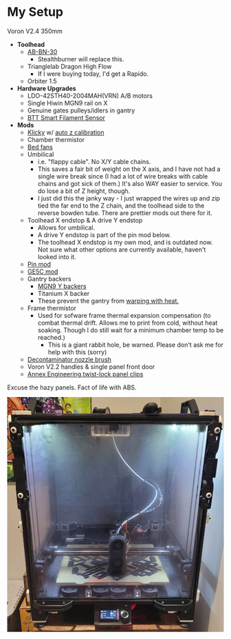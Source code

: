 # My Setup

Voron V2.4 350mm
- **Toolhead**
    - [AB-BN-30](https://github.com/VoronDesign/VoronUsers/tree/master/printer_mods/Badnoob/AB-BN)
        - Stealthburner will replace this.
    - Trianglelab Dragon High Flow
        - If I were buying today, I'd get a Rapido.
    - Orbiter 1.5
- **Hardware Upgrades**
    - LDO-42STH40-2004MAH(VRN) A/B motors
    - Single Hiwin MGN9 rail on X
    - Genuine gates pulleys/idlers in gantry
    - [BTT Smart Filament Sensor](https://www.amazon.com/BIGTREETECH-Filament-Sensor-Detection-Printer/dp/B07Z7Y5VY9)
- **Mods**
    - [Klicky](https://github.com/jlas1/Klicky-Probe) w/ [auto z calibration](https://github.com/protoloft/klipper_z_calibration)
    - Chamber thermistor
    - [Bed fans](https://github.com/VoronDesign/VoronUsers/tree/master/printer_mods/Ellis/Bed_Fans)
    - Umbilical 
        - i.e. "flappy cable". No X/Y cable chains. 
        - This saves a fair bit of weight on the X axis, and I have not had a single wire break since (I had a lot of wire breaks with cable chains and got sick of them.) It's also WAY easier to service. You do lose a bit of Z height, though.
        - I just did this the janky way - I just wrapped the wires up and zip tied the far end to the Z chain, and the toolhead side to the reverse bowden tube. There are prettier mods out there for it.
    - Toolhead X endstop & A drive Y endstop 
        - Allows for umbilical.
        - A drive Y endstop is part of the pin mod below.
        - The toolhead X endstop is my own mod, and is outdated now. Not sure what other options are currently available, haven't looked into it.
    - [Pin mod]()
    - [GE5C mod](https://github.com/hartk1213/MISC/tree/main/Voron%20Mods/Voron%202/2.4/Voron2.4_GE5C)
    - Gantry backers
        - [MGN9 Y backers](https://github.com/VoronDesign/VoronUsers/tree/master/printer_mods/bythorsthunder/MGN9_Backers)
        - Titanium X backer
        - These prevent the gantry from [warping with heat.](https://github.com/tanaes/whopping_Voron_mods/tree/main/extrusion_backers)
    - Frame thermistor
        - Used for sofware frame thermal expansion compensation (to combat thermal drift. Allows me to print from cold, without heat soaking. Though I do still wait for a minimum chamber temp to be reached.)
            - This is a giant rabbit hole, be warned. Please don't ask me for help with this (sorry)
    - [Decontaminator nozzle brush](https://github.com/VoronDesign/VoronUsers/tree/master/abandoned_mods/printer_mods/edwardyeeks/Decontaminator_Purge_Bucket_%26_Nozzle_Scrubber)
    - Voron V2.2 handles & single panel front door
    - [Annex Engineering twist-lock panel clips](https://github.com/Annex-Engineering/Other_Printer_Mods/tree/master/All_Printers/Annex_Panel_2020_Clips_and_Hinges)


Excuse the hazy panels. Fact of life with ABS.

![](/images/my_setup.jpg)
